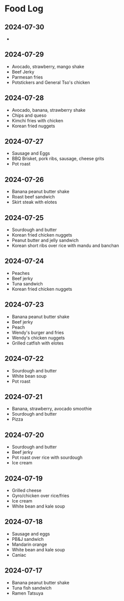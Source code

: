 # Food Log

## 2024-07-30
-

## 2024-07-29

- Avocado, strawberry, mango shake
- Beef Jerky
- Parmesan fries
- Potstickers and General Tso's chicken

## 2024-07-28

- Avocado, banana, strawberry shake
- Chips and queso
- Kimchi fries with chicken
- Korean fried nuggets

## 2024-07-27

- Sausage and Eggs
- BBQ Brisket, pork ribs, sausage, cheese grits
- Pot roast

## 2024-07-26

- Banana peanut butter shake
- Roast beef sandwich
- Skirt steak with elotes

## 2024-07-25

- Sourdough and butter
- Korean fried chicken nuggets
- Peanut butter and jelly sandwich
- Korean short ribs over rice with mandu and banchan

## 2024-07-24

- Peaches
- Beef jerky
- Tuna sandwich
- Korean fried chicken nuggets

## 2024-07-23

- Banana peanut butter shake
- Beef jerky
- Peach
- Wendy's burger and fries
- Wendy's chicken nuggets
- Grilled catfish with elotes

## 2024-07-22

- Sourdough and butter
- White bean soup
- Pot roast

## 2024-07-21

- Banana, strawberry, avocado smoothie
- Sourdough and butter
- Pizza

## 2024-07-20

- Sourdough and butter
- Beef jerky
- Pot roast over rice with sourdough
- Ice cream

## 2024-07-19

- Grilled cheese
- Gyro/chicken over rice/fries
- Ice cream
- White bean and kale soup

## 2024-07-18

- Sausage and eggs
- PB&J sandwich
- Mandarin orange
- White bean and kale soup
- Caniac

## 2024-07-17

- Banana peanut butter shake
- Tuna fish sandwich
- Ramen Tatsuya
